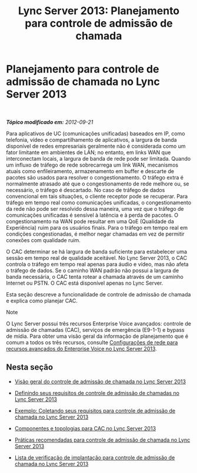 ﻿---
title: 'Lync Server 2013: Planejamento para controle de admissão de chamada'
TOCTitle: Planejamento para controle de admissão de chamada (CAC)
ms:assetid: ca367138-adf5-4119-bc40-5ddf335ed22f
ms:mtpsurl: https://technet.microsoft.com/pt-br/library/Gg398842(v=OCS.15)
ms:contentKeyID: 49308098
ms.date: 05/19/2016
mtps_version: v=OCS.15
ms.translationtype: HT
---

# Planejamento para controle de admissão de chamada no Lync Server 2013

 

_**Tópico modificado em:** 2012-09-21_

Para aplicativos de UC (comunicações unificadas) baseados em IP, como telefonia, vídeo e compartilhamento de aplicativos, a largura de banda disponível de redes empresariais geralmente não é considerada como um fator limitante em ambientes de LAN; no entanto, em links WAN que interconectam locais, a largura de banda de rede pode ser limitada. Quando um influxo de tráfego de rede sobrecarrega um link WAN, mecanismos atuais como enfileiramento, armazenamento em buffer e descarte de pacotes são usados para resolver o congestionamento. O tráfego extra é normalmente atrasado até que o congestionamento de rede melhore ou, se necessário, o tráfego é descartado. No caso de tráfego de dados convencional em tais situações, o cliente receptor pode se recuperar. Para tráfego em tempo real como comunicações unificadas, o congestionamento da rede não pode ser resolvido dessa maneira, uma vez que o tráfego de comunicações unificadas é sensível à latência e à perda de pacotes. O congestionamento na WAN pode resultar em uma QoE (Qualidade da Experiência) ruim para os usuários finais. Para o tráfego em tempo real em condições congestionadas, é melhor negar chamadas em vez de permitir conexões com qualidade ruim.

O CAC determinar se há largura de banda suficiente para estabelecer uma sessão em tempo real de qualidade aceitável. No Lync Server 2013, o CAC controla o tráfego em tempo real apenas para áudio e vídeo, mas não afeta o tráfego de dados. Se o caminho WAN padrão não possui a largura de banda necessária, o CAC tenta rotear a chamada através de um caminho Internet ou PSTN. O CAC está disponível apenas no Lync Server.

Esta seção descreve a funcionalidade de controle de admissão de chamada e explica como planejar CAC.

> [!note]  
> O Lync Server possui três recursos Enterprise Voice avançados: controle de admissão de chamadas (CAC), serviços de emergência (E9-1-1) e bypass de mídia. Para obter uma visão geral da informação de planejamento que é comum a todos os três recursos, consulte <a href="lync-server-2013-network-settings-for-the-advanced-enterprise-voice-features.md">Configurações de rede para recursos avançados do Enterprise Voice no Lync Server 2013</a>.

## Nesta seção

  - [Visão geral do controle de admissão de chamada no Lync Server 2013](lync-server-2013-overview-of-call-admission-control.md)

  - [Definindo seus requisitos de controle de admissão de chamadas no Lync Server 2013](lync-server-2013-defining-your-requirements-for-call-admission-control.md)

  - [Exemplo: Coletando seus requisitos para controle de admissão de chamada no Lync Server 2013](lync-server-2013-example-of-gathering-your-requirements-for-call-admission-control.md)

  - [Componentes e topologias para CAC no Lync Server 2013](lync-server-2013-components-and-topologies-for-cac.md)

  - [Práticas recomendadas para controle de admissão de chamada no Lync Server 2013](lync-server-2013-best-practices-for-call-admission-control.md)

  - [Lista de verificação de implantação para controle de admissão de chamada no Lync Server 2013](lync-server-2013-deployment-checklist-for-call-admission-control.md)

